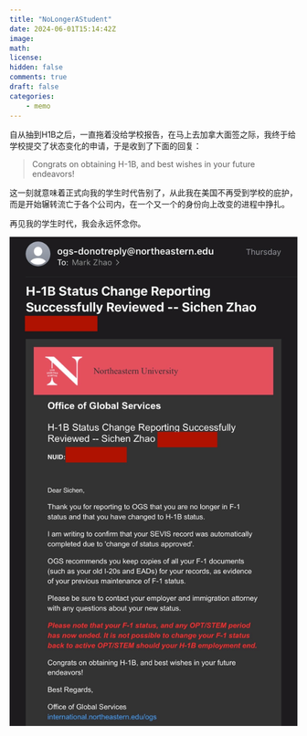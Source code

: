 ```yaml
---
title: "NoLongerAStudent"
date: 2024-06-01T15:14:42Z
image: 
math: 
license: 
hidden: false
comments: true
draft: false
categories:
    - memo
---
```


自从抽到H1B之后，一直拖着没给学校报告，在马上去加拿大面签之际，我终于给学校提交了状态变化的申请，于是收到了下面的回复：

>Congrats on obtaining H-1B, and best wishes in your future endeavors!

这一刻就意味着正式向我的学生时代告别了，从此我在美国不再受到学校的庇护，而是开始辗转流亡于各个公司内，在一个又一个的身份向上改变的进程中挣扎。

再见我的学生时代，我会永远怀念你。

![nolongerastudent](image1.jpeg)